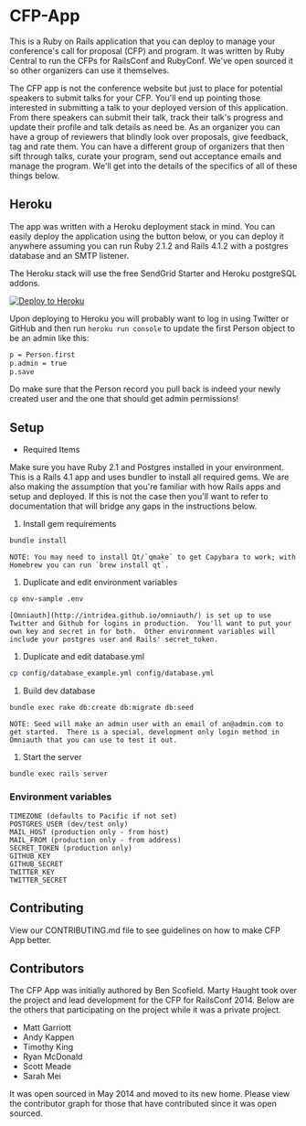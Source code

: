 # CFP-App

This is a Ruby on Rails application that you can deploy to manage your conference's call for proposal (CFP) and program.  It was written by Ruby Central to run the CFPs for RailsConf and RubyConf.  We've open sourced it so other organizers can use it themselves.

The CFP app is not the conference website but just to place for potential speakers to submit talks for your CFP.  You'll end up pointing those interested in submitting a talk to your deployed version of this application.  From there speakers can submit their talk, track their talk's progress and update their profile and talk details as need be.  As an organizer you can have a group of reviewers that blindly look over proposals, give feedback, tag and rate them.  You can have a different group of organizers that then sift through talks, curate your program, send out acceptance emails and manage the program.  We'll get into the details of the specifics of all of these things below.

## Heroku

The app was written with a Heroku deployment stack in mind. You can easily deploy the application using the button below, or you can deploy it anywhere assuming you can run Ruby 2.1.2 and Rails 4.1.2 with a postgres database and an SMTP listener.

The Heroku stack will use the free SendGrid Starter and Heroku postgreSQL
addons.

[![Deploy to Heroku](https://www.herokucdn.com/deploy/button.png)](https://heroku.com/deploy)

Upon deploying to Heroku you will probably want to log in using Twitter or
GitHub and then run `heroku run console` to update the first Person object to
be an admin like this:


```bash
p = Person.first
p.admin = true
p.save
```

Do make sure that the Person record you pull back is indeed your newly created user and the one that should get admin permissions!

## Setup
* Required Items

Make sure you have Ruby 2.1 and Postgres installed in your environment.  This is a Rails 4.1 app and uses bundler to install all required gems.  We are also making the assumption that you're familiar with how Rails apps and setup and deployed.  If this is not the case then you'll want to refer to documentation that will bridge any gaps in the instructions below.

1. Install gem requirements

```bash
bundle install
```

    NOTE: You may need to install Qt/`qmake` to get Capybara to work; with
    Homebrew you can run `brew install qt`.

1. Duplicate and edit environment variables

```bash
cp env-sample .env
```

    [Omniauth](http://intridea.github.io/omniauth/) is set up to use Twitter and Github for logins in production.  You'll want to put your own key and secret in for both.  Other environment variables will include your postgres user and Rails' secret_token.

1. Duplicate and edit database.yml

```bash
cp config/database_example.yml config/database.yml
```

1. Build dev database

```bash
bundle exec rake db:create db:migrate db:seed
```

    NOTE: Seed will make an admin user with an email of an@admin.com to get started.  There is a special, development only login method in Omniauth that you can use to test it out.

1. Start the server

```bash
bundle exec rails server
```

### Environment variables

    TIMEZONE (defaults to Pacific if not set)
    POSTGRES_USER (dev/test only)
    MAIL_HOST (production only - from host)
    MAIL_FROM (production only - from address)
    SECRET_TOKEN (production only)
    GITHUB_KEY
    GITHUB_SECRET
    TWITTER_KEY
    TWITTER_SECRET

## Contributing

View our CONTRIBUTING.md file to see guidelines on how to make CFP App better.

## Contributors

The CFP App was initially authored by Ben Scofield.  Marty Haught took over the project and lead development for the CFP for RailsConf 2014.  Below are the others that participating on the project while it was a private project.

* Matt Garriott
* Andy Kappen
* Timothy King
* Ryan McDonald
* Scott Meade
* Sarah Mei

It was open sourced in May 2014 and moved to its new home.  Please view the contributor graph for those that have contributed since it was open sourced.
